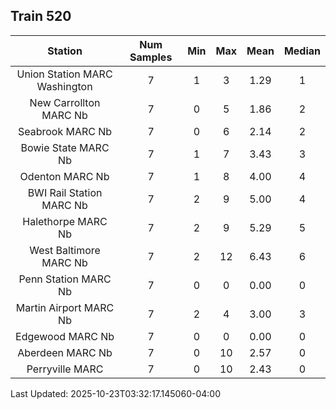 ## Train 520

| Station | Num Samples | Min | Max | Mean | Median |
| :-----: | :---------: | :-: | :-: | :--: | :----: |
| Union Station MARC Washington | 7 | 1 | 3 | 1.29 | 1 |
| New Carrollton MARC Nb | 7 | 0 | 5 | 1.86 | 2 |
| Seabrook MARC Nb | 7 | 0 | 6 | 2.14 | 2 |
| Bowie State MARC Nb | 7 | 1 | 7 | 3.43 | 3 |
| Odenton MARC Nb | 7 | 1 | 8 | 4.00 | 4 |
| BWI Rail Station MARC Nb | 7 | 2 | 9 | 5.00 | 4 |
| Halethorpe MARC Nb | 7 | 2 | 9 | 5.29 | 5 |
| West Baltimore MARC Nb | 7 | 2 | 12 | 6.43 | 6 |
| Penn Station MARC Nb | 7 | 0 | 0 | 0.00 | 0 |
| Martin Airport MARC Nb | 7 | 2 | 4 | 3.00 | 3 |
| Edgewood MARC Nb | 7 | 0 | 0 | 0.00 | 0 |
| Aberdeen MARC Nb | 7 | 0 | 10 | 2.57 | 0 |
| Perryville MARC | 7 | 0 | 10 | 2.43 | 0 |


Last Updated: 2025-10-23T03:32:17.145060-04:00